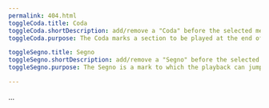 ```yaml
---
permalink: 404.html
toggleCoda.title: Coda
toggleCoda.shortDescription: add/remove a "Coda" before the selected measure
toggleCoda.purpose: The Coda marks a section to be played at the end of the score.

toggleSegno.title: Segno
toggleSegno.shortDescription: add/remove a "Segno" before the selected measure
toggleSegno.purpose: The Segno is a mark to which the playback can jump with a "Dal Segno" notation. 

---
```


...
